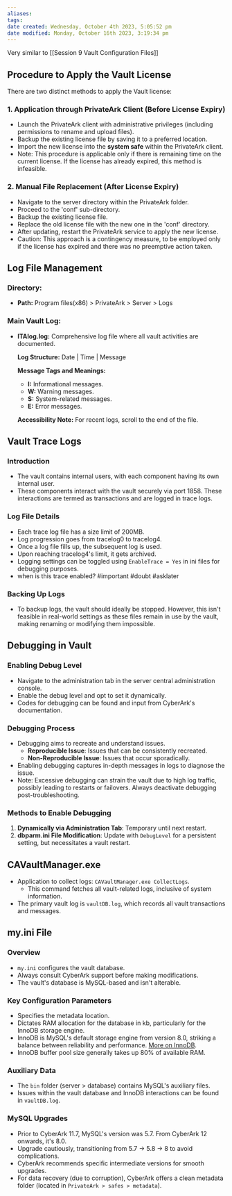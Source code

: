 ```yaml
---
aliases: 
tags: 
date created: Wednesday, October 4th 2023, 5:05:52 pm
date modified: Monday, October 16th 2023, 3:19:34 pm
---
```

Very similar to [[Session 9 Vault Configuration Files]]

## Procedure to Apply the Vault License

There are two distinct methods to apply the Vault license:

### 1. Application through PrivateArk Client (Before License Expiry)

- Launch the PrivateArk client with administrative privileges (including permissions to rename and upload files).
- Backup the existing license file by saving it to a preferred location.
- Import the new license into the **system safe** within the PrivateArk client.
- Note: This procedure is applicable only if there is remaining time on the current license. If the license has already expired, this method is infeasible.

### 2. Manual File Replacement (After License Expiry)

- Navigate to the server directory within the PrivateArk folder.
- Proceed to the 'conf' sub-directory.
- Backup the existing license file.
- Replace the old license file with the new one in the 'conf' directory.
- After updating, restart the PrivateArk service to apply the new license.
- Caution: This approach is a contingency measure, to be employed only if the license has expired and there was no preemptive action taken.

## Log File Management

### Directory:

- **Path:** Program files(x86) > PrivateArk > Server > Logs

### Main Vault Log:

- **ITAlog.log:** Comprehensive log file where all vault activities are documented.
  
  **Log Structure:** Date | Time | Message
  
  **Message Tags and Meanings:**
  - **I:** Informational messages.
  - **W:** Warning messages.
  - **S:** System-related messages.
  - **E:** Error messages.
  
  **Accessibility Note:** For recent logs, scroll to the end of the file.

## Vault Trace Logs

### Introduction

- The vault contains internal users, with each component having its own internal user.
- These components interact with the vault securely via port 1858. These interactions are termed as transactions and are logged in trace logs.

### Log File Details

- Each trace log file has a size limit of 200MB.
- Log progression goes from tracelog0 to tracelog4.
- Once a log file fills up, the subsequent log is used.
- Upon reaching tracelog4's limit, it gets archived.
- Logging settings can be toggled using `EnableTrace = Yes` in ini files for debugging purposes.
- when is this trace enabled? #important #doubt #asklater

### Backing Up Logs

- To backup logs, the vault should ideally be stopped. However, this isn't feasible in real-world settings as these files remain in use by the vault, making renaming or modifying them impossible.

## Debugging in Vault

### Enabling Debug Level

- Navigate to the administration tab in the server central administration console.
- Enable the debug level and opt to set it dynamically.
- Codes for debugging can be found and input from CyberArk's documentation.

### Debugging Process

- Debugging aims to recreate and understand issues.
  - **Reproducible Issue**: Issues that can be consistently recreated.
  - **Non-Reproducible Issue**: Issues that occur sporadically.
- Enabling debugging captures in-depth messages in logs to diagnose the issue.
- Note: Excessive debugging can strain the vault due to high log traffic, possibly leading to restarts or failovers. Always deactivate debugging post-troubleshooting.

### Methods to Enable Debugging

1. **Dynamically via Administration Tab**: Temporary until next restart.
2. **dbparm.ini File Modification**: Update with `DebugLevel` for a persistent setting, but necessitates a vault restart.

## CAVaultManager.exe

- Application to collect logs: `CAVaultManager.exe CollectLogs`.
  - This command fetches all vault-related logs, inclusive of system information.
- The primary vault log is `vaultDB.log`, which records all vault transactions and messages.

## my.ini File

### Overview

- `my.ini` configures the vault database.
- Always consult CyberArk support before making modifications.
- The vault's database is MySQL-based and isn't alterable.

### Key Configuration Parameters

- Specifies the metadata location.
- Dictates RAM allocation for the database in kb, particularly for the InnoDB storage engine.
- InnoDB is MySQL's default storage engine from version 8.0, striking a balance between reliability and performance. [More on InnoDB](https://dev.mysql.com/doc/refman/8.0/en/innodb-introduction.html).
- InnoDB buffer pool size generally takes up 80% of available RAM.

### Auxiliary Data

- The `bin` folder (server > database) contains MySQL's auxiliary files.
- Issues within the vault database and InnoDB interactions can be found in `vaultDB.log`.

### MySQL Upgrades

- Prior to CyberArk 11.7, MySQL's version was 5.7. From CyberArk 12 onwards, it's 8.0.
- Upgrade cautiously, transitioning from 5.7 -> 5.8 -> 8 to avoid complications.
- CyberArk recommends specific intermediate versions for smooth upgrades.
- For data recovery (due to corruption), CyberArk offers a clean metadata folder (located in `PrivateArk > safes > metadata`).
